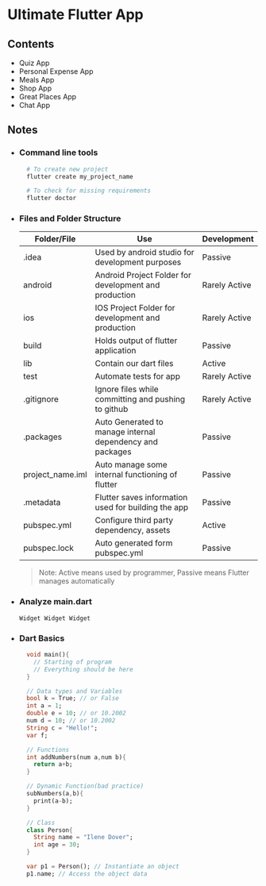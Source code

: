 # Ultimate Flutter App

## Contents
  - Quiz App
  - Personal Expense App
  - Meals App
  - Shop App
  - Great Places App
  - Chat App

## Notes

- ### Command line tools

  ```bash
    # To create new project
    flutter create my_project_name

    # To check for missing requirements
    flutter doctor
  ```

- ### Files and Folder Structure

  | Folder/File      	| Use                                                       	| Development   	|
  |------------------	|-----------------------------------------------------------	|---------------	|
  | .idea            	| Used by  android studio for  development  purposes        	| Passive       	|
  | android          	| Android Project Folder  for development and production    	| Rarely Active 	|
  | ios              	| IOS Project Folder for development and production         	| Rarely Active 	|
  | build            	| Holds output of flutter application                       	| Passive       	|
  | lib              	| Contain our dart files                                    	| Active        	|
  | test             	| Automate tests for app                                    	| Rarely Active 	|
  | .gitignore       	| Ignore files while committing and pushing to github       	| Rarely Active 	|
  | .packages        	| Auto Generated to manage internal dependency and packages 	| Passive       	|
  | project_name.iml 	| Auto manage some internal functioning of flutter          	| Passive       	|
  | .metadata        	| Flutter saves information used for building the app       	| Passive       	|
  | pubspec.yml      	| Configure third party dependency, assets                  	| Active        	|
  | pubspec.lock     	| Auto generated form pubspec.yml                           	| Passive       	|

  > Note: Active means used by programmer, Passive means Flutter manages automatically

- ### Analyze main.dart
      Widget Widget Widget

- ### Dart Basics
  ```dart
    void main(){
      // Starting of program
      // Everything should be here
    }

    // Data types and Variables
    bool k = True; // or False
    int a = 1;
    double e = 10; // or 10.2002
    num d = 10; // or 10.2002
    String c = "Hello!";
    var f;

    // Functions
    int addNumbers(num a,num b){
      return a+b;
    }

    // Dynamic Function(bad practice)
    subNumbers(a,b){
      print(a-b);
    }

    // Class
    class Person{
      String name = "Ilene Dover";
      int age = 30;
    }

    var p1 = Person(); // Instantiate an object
    p1.name; // Access the object data
  ```
